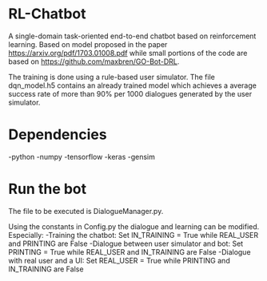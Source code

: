 # RL-Chatbot

A single-domain task-oriented end-to-end chatbot based on reinforcement learning.
Based on model proposed in the paper https://arxiv.org/pdf/1703.01008.pdf while small portions of the code are based on https://github.com/maxbren/GO-Bot-DRL.

The training is done using a rule-based user simulator. The file dqn_model.h5 contains an already trained model which achieves a average success rate of more than 90% per 1000 dialogues generated by the user simulator.

# Dependencies

-python
-numpy
-tensorflow
-keras
-gensim

# Run the bot

The file to be executed is DialogueManager.py. 

Using the constants in Config.py the dialogue and learning can be modified. 
Especially:
-Training the chatbot: Set IN_TRAINING = True while REAL_USER and PRINTING are False
-Dialogue between user simulator and bot: Set PRINTING = True while REAL_USER and IN_TRAINING are False
-Dialogue with real user and a UI: Set REAL_USER = True while PRINTING and IN_TRAINING are False
